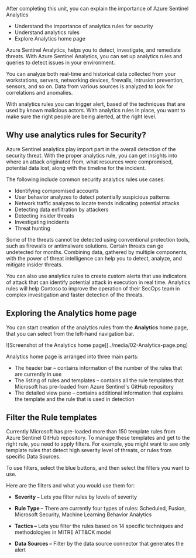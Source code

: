 After completing this unit, you can explain the importance of Azure Sentinel Analytics

- Understand the importance of analytics rules for security
- Understand analytics rules
- Explore Analytics home page

Azure Sentinel Analytics, helps you to detect, investigate, and remediate threats. With Azure Sentinel Analytics, you can set up analytics rules and queries to detect issues in your environment.

You can analyze both real-time and historical data collected from your workstations, servers, networking devices, firewalls, intrusion prevention, sensors, and so on. Data from various sources is analyzed to look for correlations and anomalies.

With analytics rules you can trigger alert, based of the techniques that are used by known malicious actors.
With analytics rules in place, you want to make sure the right people are being alerted, at the right level. 

## Why use analytics rules for Security?

Azure Sentinel analytics play import part in the overall detection of the security threat. With the proper analytics rule, you can get insights into where an attack originated from, what resources were compromised, potential data lost, along with the timeline for the incident.

The following include common security analytics rules use cases:

- Identifying compromised accounts
- User behavior analyzes to detect potentially suspicious patterns
- Network traffic analyzes to locate trends indicating potential attacks
- Detecting data exfiltration by attackers
- Detecting insider threats
- Investigating incidents
- Threat hunting

Some of the threats cannot be detected using conventional protection tools, such as firewalls or antimalware solutions. Certain threats can go undetected for months. Combining data, gathered by multiple components, with the power of threat intelligence can help you to detect, analyze, and mitigate insider threats.

You can also use analytics rules to create custom alerts that use indicators of attack that can identify potential attack in execution in real time.
Analytics rules will help Contoso to improve the operation of their SecOps team in complex investigation and faster detection of the threats. 

## Exploring the Analytics home page

You can start creation of the analytics rules from the **Analytics** home page, that you can select from the left-hand navigation bar.

![Screenshot of the Analytics home page][../media/02-Analytics-page.png]

Analytics home page is arranged into three main parts:

- The header bar – contains information of the number of the rules that are currently in use
- The listing of rules and templates – contains all the rule templates that Microsoft has pre-loaded from Azure Sentinel&#39;s GitHub repository
- The detailed view pane – contains additional information that explains the template and the rule that is used in detection

## Filter the Rule templates

Currently Microsoft has pre-loaded more than 150 template rules from Azure Sentinel GitHub repository. To manage these templates and get to the right rule, you need to apply filters. For example, you might want to see only template rules that detect high severity level of threats, or rules from specific Data Sources.

To use filters, select the blue buttons, and then select the filters you want to use.

Here are the filters and what you would use them for:

- **Severity –** Lets you filter rules by levels of severity
- **Rule Type –** There are currently four types of rules: Scheduled, Fusion, Microsoft Security, Machine Learning Behavior Analytics

- **Tactics –** Lets you filter the rules based on 14 specific techniques and methodologies in MITRE ATT&amp;CK model

- **Data Sources –** Filter by the data source connector that generates the alert
